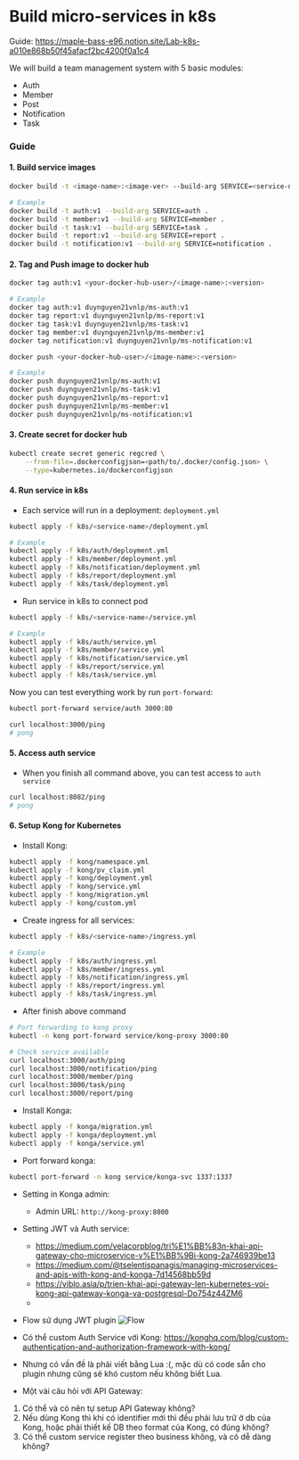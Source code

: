 # Build micro-services in k8s

Guide: https://maple-bass-e96.notion.site/Lab-k8s-a010e868b50f45afacf2bc4200f0a1c4

We will build a team management system with 5 basic modules:
- Auth
- Member
- Post
- Notification
- Task

### Guide

#### 1. Build service images
```bash
docker build -t <image-name>:<image-ver> --build-arg SERVICE=<service-name> .

# Example
docker build -t auth:v1 --build-arg SERVICE=auth .
docker build -t member:v1 --build-arg SERVICE=member .
docker build -t task:v1 --build-arg SERVICE=task .
docker build -t report:v1 --build-arg SERVICE=report .
docker build -t notification:v1 --build-arg SERVICE=notification .
```

#### 2. Tag and Push image to docker hub
```bash
docker tag auth:v1 <your-docker-hub-user>/<image-name>:<version>

# Example
docker tag auth:v1 duynguyen21vnlp/ms-auth:v1
docker tag report:v1 duynguyen21vnlp/ms-report:v1
docker tag task:v1 duynguyen21vnlp/ms-task:v1
docker tag member:v1 duynguyen21vnlp/ms-member:v1
docker tag notification:v1 duynguyen21vnlp/ms-notification:v1

docker push <your-docker-hub-user>/<image-name>:<version>

# Example
docker push duynguyen21vnlp/ms-auth:v1
docker push duynguyen21vnlp/ms-task:v1
docker push duynguyen21vnlp/ms-report:v1
docker push duynguyen21vnlp/ms-member:v1
docker push duynguyen21vnlp/ms-notification:v1
```

#### 3. Create secret for docker hub
```bash
kubectl create secret generic regcred \
    --from-file=.dockerconfigjson=<path/to/.docker/config.json> \
    --type=kubernetes.io/dockerconfigjson
```

#### 4. Run service in k8s
- Each service will run in a deployment: `deployment.yml`
```bash
kubectl apply -f k8s/<service-name>/deployment.yml

# Example
kubectl apply -f k8s/auth/deployment.yml
kubectl apply -f k8s/member/deployment.yml
kubectl apply -f k8s/notification/deployment.yml
kubectl apply -f k8s/report/deployment.yml
kubectl apply -f k8s/task/deployment.yml
```

- Run service in k8s to connect pod
```bash
kubectl apply -f k8s/<service-name>/service.yml

# Example
kubectl apply -f k8s/auth/service.yml
kubectl apply -f k8s/member/service.yml
kubectl apply -f k8s/notification/service.yml
kubectl apply -f k8s/report/service.yml
kubectl apply -f k8s/task/service.yml
```

Now you can test everything work by run `port-forward`:
```bash
kubectl port-forward service/auth 3000:80

curl localhost:3000/ping
# pong
```

#### 5. Access auth service
- When you finish all command above, you can test access to `auth service`
```bash
curl localhost:8082/ping
# pong
```

#### 6. Setup Kong for Kubernetes

- Install Kong:
```bash
kubectl apply -f kong/namespace.yml
kubectl apply -f kong/pv_claim.yml
kubectl apply -f kong/deployment.yml
kubectl apply -f kong/service.yml
kubectl apply -f kong/migration.yml
kubectl apply -f kong/custom.yml
```

- Create ingress for all services:
```bash
kubectl apply -f k8s/<service-name>/ingress.yml

# Example
kubectl apply -f k8s/auth/ingress.yml
kubectl apply -f k8s/member/ingress.yml
kubectl apply -f k8s/notification/ingress.yml
kubectl apply -f k8s/report/ingress.yml
kubectl apply -f k8s/task/ingress.yml
```

- After finish above command
```bash
# Port forwarding to kong proxy
kubectl -n kong port-forward service/kong-proxy 3000:80

# Check service available
curl localhost:3000/auth/ping
curl localhost:3000/notification/ping
curl localhost:3000/member/ping
curl localhost:3000/task/ping
curl localhost:3000/report/ping
```

 - Install Konga:
```bash
kubectl apply -f konga/migration.yml
kubectl apply -f konga/deployment.yml
kubectl apply -f konga/service.yml
```

- Port forward konga:
```bash
kubectl port-forward -n kong service/konga-svc 1337:1337
```

- Setting in Konga admin:
    - Admin URL: `http://kong-proxy:8000`

- Setting JWT và Auth service:
    - https://medium.com/velacorpblog/tri%E1%BB%83n-khai-api-gateway-cho-microservice-v%E1%BB%9Bi-kong-2a746939be13
    - https://medium.com/@tselentispanagis/managing-microservices-and-apis-with-kong-and-konga-7d14568bb59d
    - https://viblo.asia/p/trien-khai-api-gateway-len-kubernetes-voi-kong-api-gateway-konga-va-postgresql-Do754z44ZM6
    -

- Flow sử dụng JWT plugin
![Flow](https://2tjosk2rxzc21medji3nfn1g-wpengine.netdna-ssl.com/wp-content/uploads/2020/07/FY21_Q1_Degui_Xu.jpg.webp)

- Có thể custom Auth Service với Kong: https://konghq.com/blog/custom-authentication-and-authorization-framework-with-kong/
- Nhưng có vấn đề là phải viết bằng Lua :(, mặc dù có code sẵn cho plugin nhưng cũng sẽ khó custom nếu không biết Lua.


- Một vài câu hỏi với API Gateway:
1. Có thể và có nên tự setup API Gateway không?
2. Nếu dùng Kong thì khi có identifier mới thì đều phải lưu trữ ở db của Kong, hoặc phải thiết kế DB theo format của Kong, có đúng không?
3. Có thể custom service register theo business không, và có dễ dàng không?





